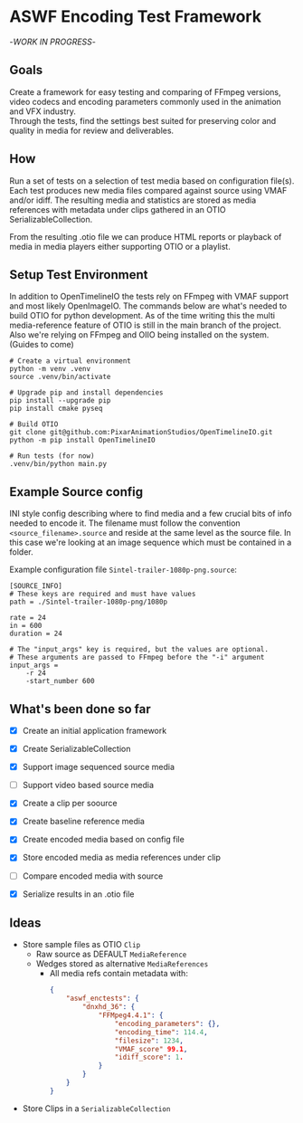 # ASWF Encoding Test Framework
-*WORK IN PROGRESS*-

## Goals
Create a framework for easy testing and comparing of FFmpeg versions, video 
codecs and encoding parameters commonly used in the animation and VFX industry. </br>
Through the tests, find the settings best suited for preserving color and quality 
in media for review and deliverables.

## How
Run a set of tests on a selection of test media based on configuration file(s). </br> 
Each test produces new media files compared against source using VMAF and/or idiff.
The resulting media and statistics are stored as media references with metadata 
under clips gathered in an OTIO SerializableCollection.

From the resulting .otio file we can produce HTML reports or playback of media in 
media players either supporting OTIO or a playlist.

## Setup Test Environment

In addition to OpenTimelineIO the tests rely on FFmpeg with VMAF support and most
likely OpenImageIO.
The commands below are what's needed to build OTIO for python development. 
As of the time writing this the multi media-reference feature of OTIO is still in
the main branch of the project.
Also we're relying on FFmpeg and OIIO being installed on the system. (Guides to come)

```
# Create a virtual environment
python -m venv .venv
source .venv/bin/activate

# Upgrade pip and install dependencies
pip install --upgrade pip
pip install cmake pyseq

# Build OTIO
git clone git@github.com:PixarAnimationStudios/OpenTimelineIO.git
python -m pip install OpenTimelineIO

# Run tests (for now)
.venv/bin/python main.py
```

## Example Source config

INI style config describing where to find media and a few crucial bits of info
needed to encode it.
The filename must follow the convention `<source_filename>.source` and reside 
at the same level as the source file. In this case we're looking at an 
image sequence which must be contained in a folder.</br>

Example configuration file `Sintel-trailer-1080p-png.source`:

```
[SOURCE_INFO]
# These keys are required and must have values
path = ./Sintel-trailer-1080p-png/1080p

rate = 24
in = 600
duration = 24

# The "input_args" key is required, but the values are optional.
# These arguments are passed to FFmpeg before the "-i" argument
input_args =
    -r 24
    -start_number 600

```

## What's been done so far
- [x] Create an initial application framework
- [x] Create SerializableCollection
- [x] Support image sequenced source media
- [ ] Support video based source media
- [x] Create a clip per soource
- [x] Create baseline reference media
- [x] Create encoded media based on config file
- [x] Store encoded media as media references under clip
- [ ] Compare encoded media with source
- [x] Serialize results in an .otio file


## Ideas

* Store sample files as OTIO `Clip`
  * Raw source as DEFAULT `MediaReference`
  * Wedges stored as alternative `MediaReferences`
    * All media refs contain metadata with:
      ``` JSON
      {
          "aswf_enctests": {
              "dnxhd_36": {
                  "FFMpeg4.4.1": {
                      "encoding_parameters": {},
                      "encoding_time": 114.4,
                      "filesize": 1234,
                      "VMAF_score" 99.1,
                      "idiff_score": 1.
                  }
              }
          }
      }
      ``` 
* Store Clips in a `SerializableCollection`

